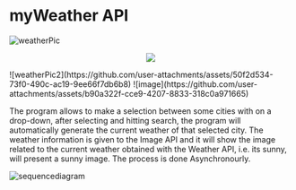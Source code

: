 # myWeather API


![weatherPic](https://github.com/user-attachments/assets/446c867c-38b7-4c2d-be3a-303865112f8b)
<p align="center">
  <img src="![weatherPic2](https://github.com/user-attachments/assets/50f2d534-73f0-490c-ac19-9ee66f7db6b8)" />
</p>
![weatherPic2](https://github.com/user-attachments/assets/50f2d534-73f0-490c-ac19-9ee66f7db6b8)
![image](https://github.com/user-attachments/assets/b90a322f-cce9-4207-8833-318c0a971665)

The program allows to make a selection between some cities with on a drop-down, after selecting and hitting search, the program will automatically generate the current weather of that selected city. The weather information is given to the Image API and it will show the image related to the current weather obtained with the Weather API, i.e. its sunny, will present a sunny image. The process is done Asynchronourly. 



![sequencediagram](https://github.com/Federico1196/myWeather_API/assets/65458679/5a1baee5-4c6a-4e86-90ea-98707255dfce)




